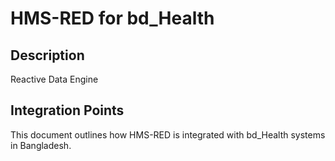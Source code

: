 # HMS-RED for bd_Health

## Description

Reactive Data Engine

## Integration Points

This document outlines how HMS-RED is integrated with bd_Health systems in Bangladesh.
